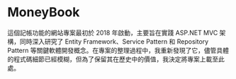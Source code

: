 # MoneyBook
這個記帳功能的網站專案最初於 2018 年啟動，主要旨在實踐 ASP.NET MVC 架構，同時深入研究了 Entity Framework、Service Pattern 和 Repository Pattern 等關鍵軟體開發概念。在專案的整理過程中，我重新發現了它，儘管具體的程式碼細節已經模糊，但為了保留其在歷史中的價值，我決定將專案上載至此處。

